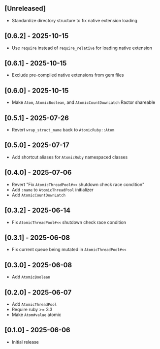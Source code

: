 ## [Unreleased]

- Standardize directory structure to fix native extension loading

## [0.6.2] - 2025-10-15

- Use `require` instead of `require_relative` for loading native extension

## [0.6.1] - 2025-10-15

- Exclude pre-compiled native extensions from gem files

## [0.6.0] - 2025-10-15

- Make `Atom`, `AtomicBoolean`, and `AtomicCountDownLatch` Ractor shareable

## [0.5.1] - 2025-07-26

- Revert `wrap_struct_name` back to `AtomicRuby::Atom`

## [0.5.0] - 2025-07-17

- Add shortcut aliases for `AtomicRuby` namespaced classes

## [0.4.0] - 2025-07-06

- Revert "Fix `AtomicThreadPool#<<` shutdown check race condition"
- Add `:name` to `AtomicThreadPool` initializer
- Add `AtomicCountDownLatch`

## [0.3.2] - 2025-06-14

- Fix `AtomicThreadPool#<<` shutdown check race condition

## [0.3.1] - 2025-06-08

- Fix current queue being mutated in `AtomicThreadPool#<<`

## [0.3.0] - 2025-06-08

- Add `AtomicBoolean`

## [0.2.0] - 2025-06-07

- Add `AtomicThreadPool`
- Require ruby >= 3.3
- Make `Atom#value` atomic

## [0.1.0] - 2025-06-06

- Initial release
